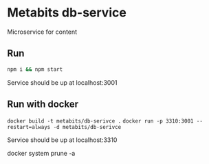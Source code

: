 # Metabits db-service

Microservice for content

## Run

```bash
npm i && npm start
```
Service should be up at localhost:3001

## Run with docker

`docker build -t metabits/db-serivce .`
`docker run -p 3310:3001 --restart=always -d metabits/db-serivce`

Service should be up at localhost:3310

docker system prune -a
